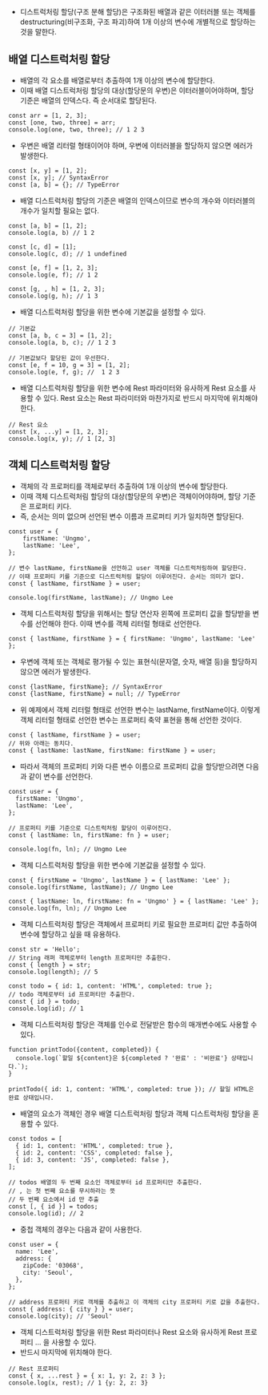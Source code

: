 - 디스트럭처링 할당(구조 분해 할당)은 구조화된 배열과 같은 이터러블 또는 객체를 destructuring(비구조화, 구조 파괴)하여 1개 이상의 변수에 개별적으로 할당하는 것을 말한다.

## 배열 디스트럭처링 할당
- 배열의 각 요소를 배열로부터 추출하여 1개 이상의 변수에 할당한다.
- 이때 배열 디스트럭처링 할당의 대상(할당문의 우변)은 이터러블이어야하며, 할당 기준은 배열의 인덱스다. 즉 순서대로 할당된다.
```
const arr = [1, 2, 3];
const [one, two, three] = arr;
console.log(one, two, three); // 1 2 3
```

- 우변은 배열 리터럴 형태이어야 하며, 우변에 이터러블을 할당하지 않으면 에러가 발생한다.
```
const [x, y] = [1, 2];
const [x, y]; // SyntaxError
const [a, b] = {}; // TypeError
```

- 배열 디스트럭처링 할당의 기준은 배열의 인덱스이므로 변수의 개수와 이터러블의 개수가 일치할 필요는 없다. 
```
const [a, b] = [1, 2];
console.log(a, b) // 1 2

const [c, d] = [1];
console.log(c, d); // 1 undefined

const [e, f] = [1, 2, 3];
console.log(e, f); // 1 2

const [g, , h] = [1, 2, 3];
console.log(g, h); // 1 3
```

- 배열 디스트럭처링 할당을 위한 변수에 기본값을 설정할 수 있다.
```
// 기본값
const [a, b, c = 3] = [1, 2];
console.log(a, b, c); // 1 2 3

// 기본값보다 할당된 값이 우선한다.
const [e, f = 10, g = 3] = [1, 2];
console.log(e, f, g); //  1 2 3
```

- 배열 디스트럭처링 할당을 위한 변수에 Rest 파라미터와 유사하게 Rest 요소를 사용할 수 있다.
Rest 요소는 Rest 파라미터와 마찬가지로 반드시 마지막에 위치해야 한다.

```
// Rest 요소
const [x, ...y] = [1, 2, 3];
console.log(x, y); // 1 [2, 3]
```

## 객체 디스트럭처링 할당
- 객체의 각 프로퍼티를 객체로부터 추출하여 1개 이상의 변수에 할당한다.
- 이때 객체 디스트럭처림 할당의 대상(할당문의 우변)은 객체이어야하며, 할당 기준은 프로퍼티 키다.
- 즉, 순서는 의미 없으며 선언된 변수 이름과 프로퍼티 키가 일치하면 할당된다.

```
const user = {
	firstName: 'Ungmo',
	lastName: 'Lee',
};

// 변수 lastName, firstName을 선언하고 user 객체를 디스트럭처링하여 할당한다.
// 이때 프로퍼티 키를 기준으로 디스트럭처링 할당이 이루어진다. 순서는 의미가 없다.
const { lastName, firstName } = user;

console.log(firstName, lastName); // Ungmo Lee
```

- 객체 디스트럭처링 할당을 위해서는 할당 연산자 왼쪽에 프로퍼티 값을 할당받을 변수를 선언해야 한다. 이때 변수를 객체 리터럴 형태로 선언한다.
```
const { lastName, firstName } = { firstName: 'Ungmo', lastName: 'Lee' };
```
- 우변에 객체 또는 객체로 평가될 수 있는 표현식(문자열, 숫자, 배열 등)을 할당하지 않으면 에러가 발생한다.
```
const {lastName, firstName}; // SyntaxError
const {lastName, firstName} = null; // TypeError
```

- 위 예제에서 객체 리터럴 형태로 선언한 변수는 lastName, firstName이다. 이렇게 객체 리터럴 형태로 선언한 변수는 프로퍼티 축약 표현을 통해 선언한 것이다.
```
const { lastName, firstName } = user;
// 위와 아래는 동치다.
const { lastName: lastName, firstName: firstName } = user;
```

- 따라서 객체의 프로퍼티 키와 다른 변수 이름으로 프로퍼티 값을 할당받으려면 다음과 같이 변수를 선언한다.
```
const user = {
  firstName: 'Ungmo',
  lastName: 'Lee',
};

// 프로퍼티 키를 기준으로 디스트럭처링 할당이 이루어진다.
const { lastName: ln, firstName: fn } = user;

console.log(fn, ln); // Ungmo Lee
```

- 객체 디스트럭처링 할당을 위한 변수에 기본값을 설정할 수 있다.
```
const { firstName = 'Ungmo', lastName } = { lastName: 'Lee' };
console.log(firstName, lastName); // Ungmo Lee

const { lastName: ln, firstName: fn = 'Ungmo' } = { lastName: 'Lee' };
console.log(fn, ln); // Ungmo Lee
```

- 객체 디스트럭처링 할당은 객체에서 프로퍼티 키로 필요한 프로퍼티 값만 추출하여 변수에 할당하고 싶을 때 유용하다.
```
const str = 'Hello';
// String 래퍼 객체로부터 length 프로퍼티만 추출한다.
const { length } = str;
console.log(length); // 5

const todo = { id: 1, content: 'HTML', completed: true };
// todo 객체로부터 id 프로퍼티만 추출한다.
const { id } = todo;
console.log(id); // 1
```

- 객체 디스트럭처링 할당은 객체를 인수로 전달받은 함수의 매개변수에도 사용할 수 있다.
```
function printTodo({content, completed}) {
  console.log(`할일 ${content}은 ${completed ? '완료' : '비완료'} 상태입니다.`);
}

printTodo({ id: 1, content: 'HTML', completed: true }); // 할일 HTML은 완료 상태입니다.
```

- 배열의 요소가 객체인 경우 배열 디스트럭처링 할당과 객체 디스트럭처링 할당을 혼용할 수 있다.
```
const todos = [
  { id: 1, content: 'HTML', completed: true },
  { id: 2, content: 'CSS', completed: false },
  { id: 3, content: 'JS', completed: false },
];

// todos 배열의 두 번째 요소인 객체로부터 id 프로퍼티만 추출한다.
// , 는 첫 번째 요소를 무시하라는 뜻
// 두 번째 요소에서 id 만 추출
const [, { id }] = todos;
console.log(id); // 2
```

- 중첩 객체의 경우는 다음과 같이 사용한다.
```
const user = {
  name: 'Lee',
  address: {
    zipCode: '03068',
    city: 'Seoul',
  },
};

// address 프로퍼티 키로 객체를 추출하고 이 객체의 city 프로퍼티 키로 값을 추출한다.
const { address: { city } } = user;
console.log(city); // 'Seoul'
```

- 객체 디스트럭처링 할당을 위한 Rest 파라미터나 Rest 요소와 유사하게 Rest 프로퍼티 ... 을 사용할 수 있다.
- 반드시 마지막에 위치해야 한다.
```
// Rest 프로퍼티
const { x, ...rest } = { x: 1, y: 2, z: 3 };
console.log(x, rest); // 1 {y: 2, z: 3}
```

